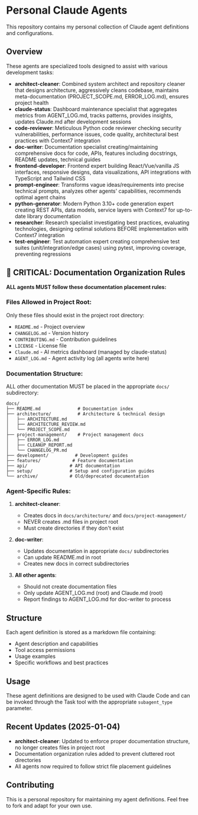 # Personal Claude Agents

This repository contains my personal collection of Claude agent definitions and configurations.

## Overview

These agents are specialized tools designed to assist with various development tasks:

- **architect-cleaner**: Combined system architect and repository cleaner that designs architecture, aggressively cleans codebase, maintains meta-documentation (PROJECT_SCOPE.md, ERROR_LOG.md), ensures project health
- **claude-status**: Dashboard maintenance specialist that aggregates metrics from AGENT_LOG.md, tracks patterns, provides insights, updates Claude.md after development sessions
- **code-reviewer**: Meticulous Python code reviewer checking security vulnerabilities, performance issues, code quality, architectural best practices with Context7 integration
- **doc-writer**: Documentation specialist creating/maintaining comprehensive docs for code, APIs, features including docstrings, README updates, technical guides
- **frontend-developer**: Frontend expert building React/Vue/vanilla JS interfaces, responsive designs, data visualizations, API integrations with TypeScript and Tailwind CSS
- **prompt-engineer**: Transforms vague ideas/requirements into precise technical prompts, analyzes other agents' capabilities, recommends optimal agent chains
- **python-generator**: Modern Python 3.10+ code generation expert creating REST APIs, data models, service layers with Context7 for up-to-date library documentation
- **researcher**: Research specialist investigating best practices, evaluating technologies, designing optimal solutions BEFORE implementation with Context7 integration
- **test-engineer**: Test automation expert creating comprehensive test suites (unit/integration/edge cases) using pytest, improving coverage, preventing regressions

## 📁 CRITICAL: Documentation Organization Rules

**ALL agents MUST follow these documentation placement rules:**

### Files Allowed in Project Root:
Only these files should exist in the project root directory:
- `README.md` - Project overview
- `CHANGELOG.md` - Version history
- `CONTRIBUTING.md` - Contribution guidelines
- `LICENSE` - License file
- `Claude.md` - AI metrics dashboard (managed by claude-status)
- `AGENT_LOG.md` - Agent activity log (all agents write here)

### Documentation Structure:
ALL other documentation MUST be placed in the appropriate `docs/` subdirectory:
```
docs/
├── README.md              # Documentation index
├── architecture/          # Architecture & technical design
│   ├── ARCHITECTURE.md
│   ├── ARCHITECTURE_REVIEW.md
│   └── PROJECT_SCOPE.md
├── project-management/    # Project management docs
│   ├── ERROR_LOG.md
│   ├── CLEANUP_REPORT.md
│   └── CHANGELOG_PR.md
├── development/          # Development guides
├── features/            # Feature documentation
├── api/                # API documentation
├── setup/              # Setup and configuration guides
└── archive/            # Old/deprecated documentation
```

### Agent-Specific Rules:

1. **architect-cleaner**: 
   - Creates docs in `docs/architecture/` and `docs/project-management/`
   - NEVER creates .md files in project root
   - Must create directories if they don't exist

2. **doc-writer**:
   - Updates documentation in appropriate `docs/` subdirectories
   - Can update README.md in root
   - Creates new docs in correct subdirectories

3. **All other agents**:
   - Should not create documentation files
   - Only update AGENT_LOG.md (root) and Claude.md (root)
   - Report findings to AGENT_LOG.md for doc-writer to process

## Structure

Each agent definition is stored as a markdown file containing:
- Agent description and capabilities
- Tool access permissions
- Usage examples
- Specific workflows and best practices

## Usage

These agent definitions are designed to be used with Claude Code and can be invoked through the Task tool with the appropriate `subagent_type` parameter.

## Recent Updates (2025-01-04)

- **architect-cleaner**: Updated to enforce proper documentation structure, no longer creates files in project root
- Documentation organization rules added to prevent cluttered root directories
- All agents now required to follow strict file placement guidelines

## Contributing

This is a personal repository for maintaining my agent definitions. Feel free to fork and adapt for your own use.
